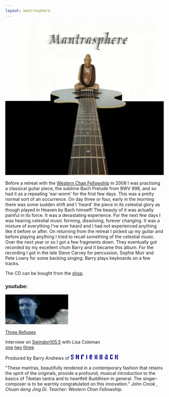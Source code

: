 ```yaml
---
layout: mantrasphere
---
```


![Mantrasphere album cover](/assets/images/mantrasphere/gallery/promo/albumCover.gif)  

Before a retreat with the [Western Chan Fellowship](http://westernchanfellowship.org) in 2008 I was practising a classical guitar piece, the sublime Bach Prelude from BWV 998, and so had it as a repeating 'ear-worm' for the first few days. This was a pretty normal sort of an occurrence. On day three or four, early in the morning there was some sudden shift and I 'heard' the piece in its celestial glory as though played in Heaven by Bach himself! The beauty of it was actually painful in its force. It was a devastating experience. For the next few days I was hearing celestial music forming, dissolving, forever changing. It was a mixture of everything I've ever heard and I had not experienced anything like it before or after. On returning from the retreat I picked up my guitar and before playing anything I tried to recall something of the celestial music. Over the next year or so I got a few fragments down. They eventually got recorded by my excellent chum Barry and it became this album. For the recording I got in the late Steve Carvey for percussion, Sophie Muir and Pete Lowry for some backing singing. Barry plays keyboards on a few tracks.


The CD can be bought from the [shop](/shop/).

### youtube:
<a title="Padmasambhava video" href="http://www.youtube.com/watch?v=CfmXj1XuYxQ" target="_blank"> 
    <img src="/assets/images/mantrasphere/gallery/promo/padmasambhava-video.jpg" alt="video" width="200" height="94" />
</a>

<a title="The Three Refuges" href="http://youtu.be/LKj1byuQp3c">Three Refuges</a>

Interview on [Swindon105.5](http://www.swindon1055.com/) with Lisa Coleman  
[one](https://soundcloud.com/mantrasphere/art2art-20110121-1)
[two](https://soundcloud.com/mantrasphere/art2art-20110121-2)
[three](https://soundcloud.com/mantrasphere/art2art-20110121-3)

Produced by Barry Andrews of <a href="http://shriekback.com"><img style="border: none;" src="/assets/images/mantrasphere/title2.gif" alt="shriekback" width="150" /></a>

"These mantras, beautifully rendered in a contemporary fashion that retains the spirit of the originals, provide  a profound, musical introduction to the basics of Tibetan tantra and to heartfelt Buddhism in general. The singer-composer is to be warmly congratulated on this innovation."
<em>John Crook , Chuan deng Jing Di. Teacher: Western Chan Fellowship.</em>

